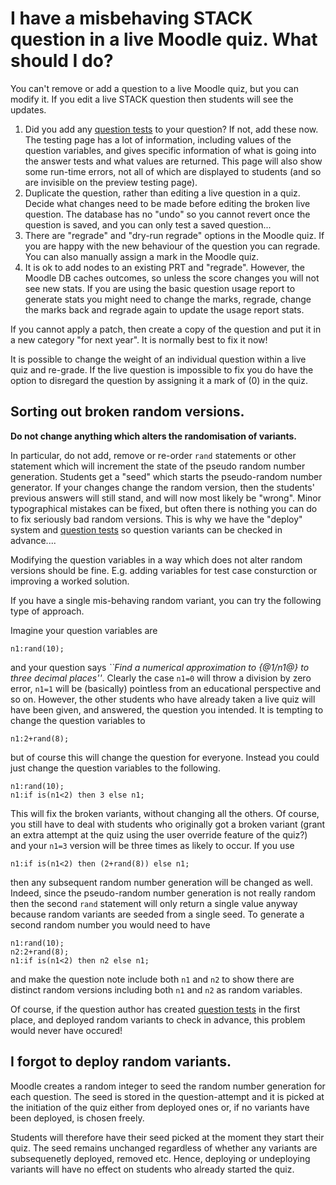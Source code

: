 
# I have a misbehaving STACK question in a live Moodle quiz.  What should I do?

You can't remove or add a question to a live Moodle quiz, but you can modify it.  If you edit a live STACK question then students will see the updates.

1. Did you add any [question tests](Testing.md) to your question?  If not, add these now.  The testing page has a lot of information, including values of the question variables, and gives specific information of what is going into the answer tests and what values are returned.  This page will also show some run-time errors, not all of which are displayed to students (and so are invisible on the preview testing page).
2. Duplicate the question, rather than editing a live question in a quiz.  Decide what changes need to be made before editing the broken live question.  The database has no "undo" so you cannot revert once the question is saved, and you can only test a saved question...
3. There are "regrade" and "dry-run regrade" options in the Moodle quiz.  If you are happy with the new behaviour of the question you can regrade. You can also manually assign a mark in the Moodle quiz. 
4. It is ok to add nodes to an existing PRT and "regrade".  However, the Moodle DB caches outcomes, so unless the score changes you will not see new stats.  If you are using the basic question usage report to generate stats you might need to change the marks, regrade, change the marks back and regrade again to update the usage report stats.

If you cannot apply a patch, then create a copy of the question and put it in a new category "for next year".  It is normally best to fix it now!

It is possible to change the weight of an individual question within a live quiz and re-grade. If the live question is impossible to fix you do have the option to disregard the question by assigning it a mark of \(0\) in the quiz.

## Sorting out broken random versions.

__Do not change anything which alters the randomisation of variants.__

In particular, do not add, remove or re-order `rand` statements or other statement which will increment the state of the pseudo random number generation. Students get a "seed" which starts the pseudo-random number generator.  If your changes change the random version, then the students' previous answers will still stand, and will now most likely be "wrong".  Minor typographical mistakes can be fixed, but often there is nothing you can do to fix seriously bad random versions.  This is why we have the "deploy" system and [question tests](Testing.md) so question variants can be checked in advance....

Modifying the question variables in a way which does not alter random versions should be fine. E.g. adding variables for test case consturction or improving a worked solution.

If you have a single mis-behaving random variant, you can try the following type of approach.

Imagine your question variables are

    n1:rand(10);

and your question says _``Find a numerical approximation to {@1/n1@} to three decimal places''_.  Clearly the case `n1=0` will throw a division by zero error, `n1=1` will be (basically) pointless from an educational perspective and so on.  However, the other students who have already taken a live quiz will have been given, and answered, the question you intended.  It is tempting to change the question variables to

    n1:2+rand(8);

but of course this will change the question for everyone.  Instead you could just change the question variables to the following.

    n1:rand(10);
    n1:if is(n1<2) then 3 else n1;

This will fix the broken variants, without changing all the others. Of course, you still have to deal with students who originally got a broken variant (grant an extra attempt at the quiz using the user override feature of the quiz?) and your `n1=3` version will be three times as likely to occur.  If you use

    n1:if is(n1<2) then (2+rand(8)) else n1;

then any subsequent random number generation will be changed as well.  Indeed, since the pseudo-random number generation is not really random then the second `rand` statement will only return a single value anyway because random variants are seeded from a single seed.  To generate a second random number you would need to have

    n1:rand(10);
    n2:2+rand(8);
    n1:if is(n1<2) then n2 else n1;

and make the question note include both `n1` and `n2` to show there are distinct random versions including both `n1` and `n2` as random variables.

Of course, if the question author has created [question tests](Testing.md) in the first place, and deployed random variants to check in advance, this problem would never have occured!

## I forgot to deploy random variants.

Moodle creates a random integer to seed the random number generation for each question.  The seed is stored in the
question-attempt and it is picked at the initiation of the quiz either from deployed ones or, if no variants have been deployed, is chosen freely.

Students will therefore have their seed picked at the moment they start their quiz.  The seed remains unchanged regardless of whether any variants are subsequenetly deployed, removed etc.  Hence, deploying or undeploying variants will have no effect on students who already started the quiz.

